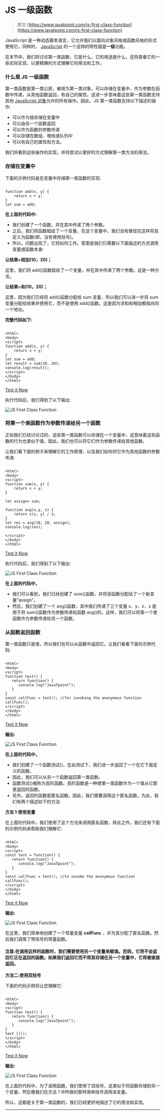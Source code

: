# JS 一级函数

> 原文:[https://www.javatpoint.com/js-first-class-function](https://www.javatpoint.com/js-first-class-function)

JavaScript 是一种动态脚本语言，它允许我们以面向对象风格或函数风格的形式使用它。同样的， [JavaScript](https://www.javatpoint.com/javascript-tutorial) 的一个这样的特性就是**一级**功能。

在本节中，我们将讨论第一类函数，它是什么，它的用途是什么，还将查看它的一些实际实现，以更精确的方式理解它的用法和工作。

### 什么是 JS 一级函数

第一类函数是第一类公民，被视为第一类对象，可以存储在变量中，作为参数在函数中传递，从其他函数返回，有自己的属性。这进一步意味着这些第一类函数支持其他 [JavaScript 对象](https://www.javatpoint.com/javascript-objects)允许的所有操作。因此，JS 第一类函数支持以下描述的操作:

*   可以作为值存储在变量中
*   可以由另一个函数返回
*   可以作为函数的参数传递
*   可以存储在数组、堆栈或队列中
*   可以有自己的属性和方法。

我们将看到这些操作的实现，并将尝试以更好的方式理解第一类方法的用法。

### 存储在变量中

下面的示例代码是在变量中存储第一类函数的实现:

```

function add(x, y) {
    return x + y;
}
let sum = add;

```

**在上面的代码中:**

*   我们创建了一个函数，并在其中传递了两个参数。
*   之后，我们将函数赋给了一个变量，在这个变量中，我们没有像现在这样将其定义为函数(即，没有使用括号)。
*   所以，问题出现了，它将如何工作。答案是我们只需要以下面描述的方式调用变量或函数本身:

**让结果=相加(10，20)；**

这里，我们将 add()函数赋给了一个变量，并在其中传递了两个参数。这是一种方法。

**让结果=和(10，20)；**

这里，因为我们已经将 add()函数分配给 sum 变量，所以我们可以进一步将 sum 变量分配给结果并使用它，而不是使用 add()函数。这是因为求和和相加都指向同一个地址。

**完整代码如下:**

```

<html>
<body>
<script>
function add(x, y) {
    return x + y;
}
let sum = add;
let result = sum(10, 20);
console.log(result); 
</script>
</body>
</html>

```

[Test it Now](https://www.javatpoint.com/oprweb/test.jsp?filename=js-first-class-function1)

执行代码后，我们得到了以下输出:

![JS First Class Function](../Images/64960dd6c1550f71f97f77e33d0af643.png)

### 将第一个类函数作为参数传递给另一个函数

正如我们已经讨论过的，这些第一类函数可以存储在一个变量中，这意味着这些函数的行为也类似于值。因此，我们也可以将它们作为参数传递给其他函数。

让我们看下面的例子来理解它的工作原理，以及我们如何将它作为其他函数的参数传递:

```

<html>
<body>
<script>
function sum(x, y) {
    return x + y;
}

let assign= sum;

function avg(x,y, z) {
    return z(x, y) / 2;
}
let res = avg(10, 20, assign);
console.log(res);

</script>
</body>
</html>

```

[Test it Now](https://www.javatpoint.com/oprweb/test.jsp?filename=js-first-class-function2)

执行代码后，我们得到了以下输出:

![JS First Class Function](../Images/37fab1471d9f51d866e45e9177885524.png)

**在上面的代码中，**

*   我们可以看到，我们已经创建了 sum()函数，并将该函数分配给了一个新变量“assign”。
*   然后，我们创建了一个 avg()函数，其中我们传递了三个变量 x、y、z，z 是用于将 sum()函数作为参数传递给函数 avg()的。这样，我们可以将第一个类函数作为参数传递给另一个函数。

### 从函数返回函数

第一类函数只是值，所以我们也可以从函数中返回它。让我们看看下面的示例代码:

```

<html>
<body>
<script>
function test() {
   return function() {
      console.log("JavaTpoint");
   }
}
const callFunc = test(); //for invoking the anonymous function
callFunc(); 
</script>
</body>
</html>

```

[Test it Now](https://www.javatpoint.com/oprweb/test.jsp?filename=js-first-class-function3)

**输出:**

![JS First Class Function](../Images/610f428d131bbb8f9139221beaae9dd2.png)

**在上面的代码中，**

*   我们创建了一个函数测试()，在此测试下，我们进一步返回了一个在它下面定义的函数。
*   因此，我们可以从另一个函数返回第一类函数。
*   函数测试()被称为高阶函数。高阶函数是一种使第一类函数作为一个值从它那里返回的函数。
*   另外，返回的函数是匿名函数。因此，我们需要调用这个匿名函数，为此，我们有两个描述如下的方法:

**方法 1:使用变量**

在上面的代码中，我们使用了这个方法来调用匿名函数，除此之外，我们还有下面的示例代码来帮助我们理解它:

```

<html>
<body>
<script>
const test = function() {
   return function() {
      console.log("JavaTpoint");
   }
}
const callFunc = test(); //to invoke the anonymous function
callFunc();
</script>
</body>
</html>

```

[Test it Now](https://www.javatpoint.com/oprweb/test.jsp?filename=js-first-class-function4)

**输出:**

![JS First Class Function](../Images/d5844ecd5dc41f5d373b2076e7aff329.png)

在这里，我们简单地创建了一个常量变量 **callFunc** ，并为其分配了匿名函数。然后我们调用了带括号的常量函数。

#### 注意:在调用这样的函数时，我们需要使用另一个变量来赋值。否则，它将不会返回它正在返回的函数。如果我们返回它而不将其存储在另一个变量中，它将被直接返回。

**方法二:使用双括号**

下面的代码示例将让您理解它:

```

<html>
<body>
<script>
function test() {
   return function() {
      console.log("JavaTpoint");
   }
}
test ()();
</script>
</body>
</html>

```

[Test it Now](https://www.javatpoint.com/oprweb/test.jsp?filename=js-first-class-function5)

**输出:**

![JS First Class Function](../Images/0fc7c63419f7761c77e293b73ab4a37b.png)

在上面的代码中，为了调用函数，我们使用了双括号，这类似于将函数存储到另一个变量，然后像我们在方法 1 中所做的那样用单括号调用该变量。

所以，这都是关于第一类函数的，我们已经更好地描述了它的用法和实现。

* * *